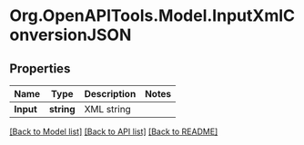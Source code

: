 
# Org.OpenAPITools.Model.InputXmlConversionJSON

## Properties

Name | Type | Description | Notes
------------ | ------------- | ------------- | -------------
**Input** | **string** | XML string | 

[[Back to Model list]](../README.md#documentation-for-models)
[[Back to API list]](../README.md#documentation-for-api-endpoints)
[[Back to README]](../README.md)

